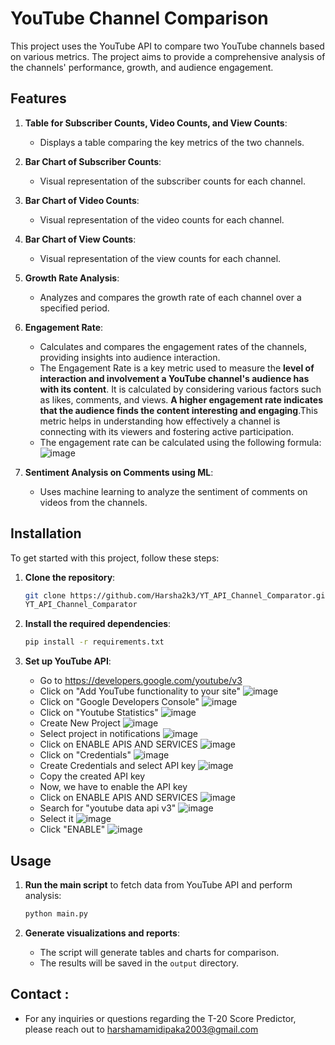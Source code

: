 # YouTube Channel Comparison

This project uses the YouTube API to compare two YouTube channels based on various metrics. The project aims to provide a comprehensive analysis of the channels' performance, growth, and audience engagement.

## Features

1. **Table for Subscriber Counts, Video Counts, and View Counts**:
   - Displays a table comparing the key metrics of the two channels.

2. **Bar Chart of Subscriber Counts**:
   - Visual representation of the subscriber counts for each channel.

3. **Bar Chart of Video Counts**:
   - Visual representation of the video counts for each channel.

4. **Bar Chart of View Counts**:
   - Visual representation of the view counts for each channel.

5. **Growth Rate Analysis**:
   - Analyzes and compares the growth rate of each channel over a specified period.

6. **Engagement Rate**:
   - Calculates and compares the engagement rates of the channels, providing insights into audience interaction.
   - The Engagement Rate is a key metric used to measure the **level of interaction and involvement a YouTube channel's audience has with its content**. It is
     calculated by considering various factors such as likes, comments, and views. **A higher engagement rate indicates that the audience finds the content interesting
     and engaging**.This metric helps in understanding how effectively a channel is connecting with its viewers and fostering active participation.
   - The engagement rate can be calculated using the following formula:
     ![image](https://github.com/user-attachments/assets/71830087-fe6e-4b07-99c4-8b493bbd20af)


7. **Sentiment Analysis on Comments using ML**:
   - Uses machine learning to analyze the sentiment of comments on videos from the channels.

## Installation

To get started with this project, follow these steps:

1. **Clone the repository**:
    ```bash
    git clone https://github.com/Harsha2k3/YT_API_Channel_Comparator.git
    YT_API_Channel_Comparator
    ```

2. **Install the required dependencies**:
    ```bash
    pip install -r requirements.txt
    ```

3. **Set up YouTube API**:
   - Go to https://developers.google.com/youtube/v3
   - Click on "Add YouTube functionality to your site"
     ![image](https://github.com/user-attachments/assets/1b8edadf-c76b-4a68-95c1-3aade0e28ccb)
   - Click on "Google Developers Console"
     ![image](https://github.com/user-attachments/assets/1baa6af1-ef51-4596-8232-76867978807e)
   - Click on "Youtube Statistics"
     ![image](https://github.com/user-attachments/assets/4c20823a-e9d6-4dff-a91a-c64375682532)
   - Create New Project
     ![image](https://github.com/user-attachments/assets/4bbf45a6-0ba9-4922-a33c-4dbeb2ad554e)
   - Select project in notifications
     ![image](https://github.com/user-attachments/assets/cbcf1f4a-305c-4dd9-bc5d-9aa483ac0ea5)
   - Click on ENABLE APIS AND SERVICES
     ![image](https://github.com/user-attachments/assets/e08dad00-a869-48d7-b0bb-3a7a06860ff8)
   - Click on "Credentials"
     ![image](https://github.com/user-attachments/assets/656ce39d-12fa-4e38-8c11-115249787ce3)
   - Create Credentials and select API key
     ![image](https://github.com/user-attachments/assets/7a424556-0354-4515-be19-5061f3a62833)
   - Copy the created API key
   - Now, we have to enable the API key
   - Click on ENABLE APIS AND SERVICES
     ![image](https://github.com/user-attachments/assets/281a0394-77e7-4c5a-b3e9-fb54b6296e32)
   - Search for "youtube data api v3"
     ![image](https://github.com/user-attachments/assets/56f81888-1386-43f2-86c6-b17269289a97)
   - Select it
     ![image](https://github.com/user-attachments/assets/aaed2ec7-1ab9-4273-a661-64b5a6e3ec94)
   - Click "ENABLE"
     ![image](https://github.com/user-attachments/assets/5eb484d1-9e1a-4c06-b65a-76d52a4c6559)



## Usage

1. **Run the main script** to fetch data from YouTube API and perform analysis:
    ```bash
    python main.py
    ```

2. **Generate visualizations and reports**:
    - The script will generate tables and charts for comparison.
    - The results will be saved in the `output` directory.

## Contact :
- For any inquiries or questions regarding the T-20 Score Predictor, please reach out to harshamamidipaka2003@gmail.com
